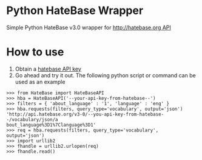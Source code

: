 Python HateBase Wrapper
===========

Simple Python HateBase v3.0 wrapper for [http://hatebase.org API](http://www.hatebase.org/connect_api)

# How to use

1. Obtain a [hatebase API key](http://www.hatebase.org/request_api)
2. Go ahead and try it out. The following python script or command can be used as an example

```
>>> from HateBase import HateBaseAPI
>>> hba = HateBaseAPI('--your-api-key-from-hatebase--')
>>> filters = { 'about_language' : '1', 'language' : 'eng' }
>>> hba.requests(filters, query_type='vocabulary', output='json')
'http://api.hatebase.org/v3-0/--you-api-key-from-hatebase--/vocabulary/json/a
bout_language%3D1%7Clanguage%3D1'
>>> req = hba.requests(filters, query_type='vocabulary', output='json')
>>> import urllib2
>>> fhandle = urllib2.urlopen(req)
>>> fhandle.read()
```


